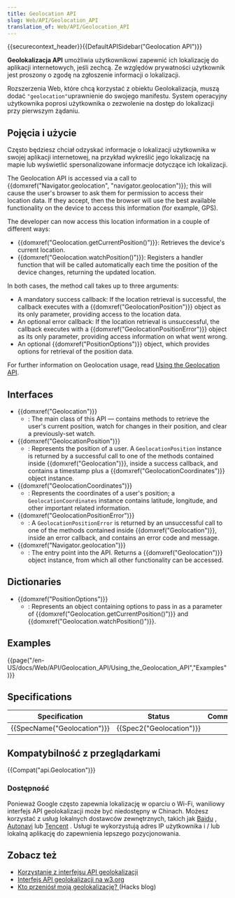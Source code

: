 ```yaml
---
title: Geolocation API
slug: Web/API/Geolocation_API
translation_of: Web/API/Geolocation_API
---
```

{{securecontext_header}}{{DefaultAPISidebar("Geolocation API")}}

**Geolokalizacja API** umożliwia użytkownikowi zapewnić ich lokalizację do aplikacji internetowych, jeśli zechcą. Ze względów prywatności użytkownik jest proszony o zgodę na zgłoszenie informacji o lokalizacji.

Rozszerzenia Web, które chcą korzystać z obiektu Geolokalizacja, muszą dodać `"geolocation"`uprawnienie do swojego manifestu. System operacyjny użytkownika poprosi użytkownika o zezwolenie na dostęp do lokalizacji przy pierwszym żądaniu.

## Pojęcia i użycie

Często będziesz chciał odzyskać informacje o lokalizacji użytkownika w swojej aplikacji internetowej, na przykład wykreślić jego lokalizację na mapie lub wyświetlić spersonalizowane informacje dotyczące ich lokalizacji.

The Geolocation API is accessed via a call to {{domxref("Navigator.geolocation", "navigator.geolocation")}}; this will cause the user's browser to ask them for permission to access their location data. If they accept, then the browser will use the best available functionality on the device to access this information (for example, GPS).

The developer can now access this location information in a couple of different ways:

- {{domxref("Geolocation.getCurrentPosition()")}}: Retrieves the device's current location.
- {{domxref("Geolocation.watchPosition()")}}: Registers a handler function that will be called automatically each time the position of the device changes, returning the updated location.

In both cases, the method call takes up to three arguments:

- A mandatory success callback: If the location retrieval is successful, the callback executes with a {{domxref("GeolocationPosition")}} object as its only parameter, providing access to the location data.
- An optional error callback: If the location retrieval is unsuccessful, the callback executes with a {{domxref("GeolocationPositionError")}} object as its only parameter, providing access information on what went wrong.
- An optional {{domxref("PositionOptions")}} object, which provides options for retrieval of the position data.

For further information on Geolocation usage, read [Using the Geolocation API](/pl/docs/Web/API/Geolocation_API/Using_the_Geolocation_API).

## Interfaces

- {{domxref("Geolocation")}}
  - : The main class of this API — contains methods to retrieve the user's current position, watch for changes in their position, and clear a previously-set watch.
- {{domxref("GeolocationPosition")}}
  - : Represents the position of a user. A `GeolocationPosition` instance is returned by a successful call to one of the methods contained inside {{domxref("Geolocation")}}, inside a success callback, and contains a timestamp plus a {{domxref("GeolocationCoordinates")}} object instance.
- {{domxref("GeolocationCoordinates")}}
  - : Represents the coordinates of a user's position; a `GeolocationCoordinates` instance contains latitude, longitude, and other important related information.
- {{domxref("GeolocationPositionError")}}
  - : A `GeolocationPositionError` is returned by an unsuccessful call to one of the methods contained inside {{domxref("Geolocation")}}, inside an error callback, and contains an error code and message.
- {{domxref("Navigator.geolocation")}}
  - : The entry point into the API. Returns a {{domxref("Geolocation")}} object instance, from which all other functionality can be accessed.

## Dictionaries

- {{domxref("PositionOptions")}}
  - : Represents an object containing options to pass in as a parameter of {{domxref("Geolocation.getCurrentPosition()")}} and {{domxref("Geolocation.watchPosition()")}}.

## Examples

{{page("/en-US/docs/Web/API/Geolocation_API/Using_the_Geolocation_API","Examples")}}

## Specifications

| Specification                        | Status                           | Comment |
| ------------------------------------ | -------------------------------- | ------- |
| {{SpecName("Geolocation")}} | {{Spec2("Geolocation")}} |         |

## Kompatybilność z przeglądarkami

{{Compat("api.Geolocation")}}

### Dostępność

Ponieważ Google często zapewnia lokalizację w oparciu o Wi-Fi, waniliowy interfejs API geolokalizacji może być niedostępny w Chinach. Możesz korzystać z usług lokalnych dostawców zewnętrznych, takich jak [Baidu](http://lbsyun.baidu.com/index.php?title=jspopular/guide/geolocation) , [Autonavi](https://lbs.amap.com/api/javascript-api/guide/services/geolocation#geolocation) lub [Tencent](http://lbs.qq.com/tool/component-geolocation.html) . Usługi te wykorzystują adres IP użytkownika i / lub lokalną aplikację do zapewnienia lepszego pozycjonowania.

## Zobacz też

- [Korzystanie z interfejsu API geolokalizacji](/pl/docs/Web/API/Geolocation_API/Using_the_Geolocation_API)
- [Interfejs API geolokalizacji na w3.org](https://www.w3.org/TR/geolocation-API/)
- [Kto przeniósł moją geolokalizację? ](https://hacks.mozilla.org/2013/10/who-moved-my-geolocation/)(Hacks blog)
